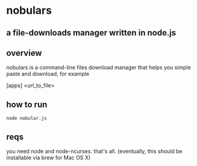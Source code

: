 # nobulars #

## a file-downloads manager written in node.js ##

## overview ##

nobulars is a command-line files download manager that helps you simple paste and download, for example

[apps] <url_to_file>

## how to run ##

	node nobular.js

## reqs ##

you need node and node-ncurses. that's all. (eventually, this should be installable via brew for Mac OS X)
